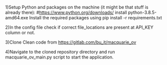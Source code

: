 1)Setup Python and packages on the machine (it might be that stuff is already there):
#https://www.python.org/downloads/
install python-3.8.5-amd64.exe
Install the required packages using pip install -r requirements.txt

2)In the config file check if correct file_locations are present at API_KEY column or not.

3)Clone Clean code from https://gitlab.com/bu_it/macquarie_ov

4)Navigate to the cloned repository directory and run macquarie_ov_main.py script to start the application.

